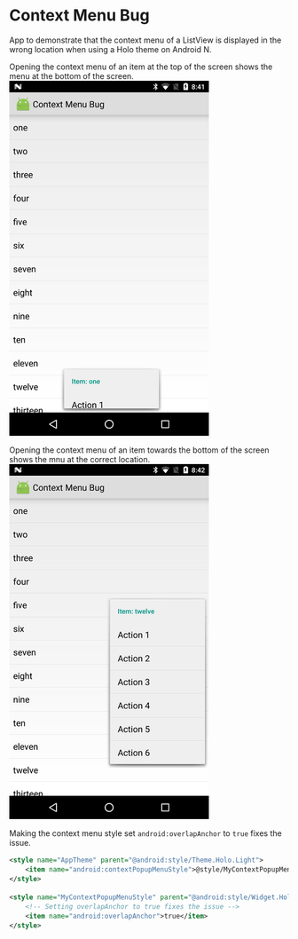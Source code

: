 # Context Menu Bug

App to demonstrate that the context menu of a ListView is displayed in the wrong location when using a Holo theme on Android N.

Opening the context menu of an item at the top of the screen shows the menu at the bottom of the screen. 
![Item one displayed in wrong location](screenshot_item_one.png)

Opening the context menu of an item towards the bottom of the screen shows the mnu at the correct location.
![Item twelve displayed in correct location](screenshot_item_twelve.png)


Making the context menu style set `android:overlapAnchor` to `true` fixes the issue. 

```xml
<style name="AppTheme" parent="@android:style/Theme.Holo.Light">
    <item name="android:contextPopupMenuStyle">@style/MyContextPopupMenuStyle</item>
</style>

<style name="MyContextPopupMenuStyle" parent="@android:style/Widget.Holo.Light.PopupMenu">
    <!-- Setting overlapAnchor to true fixes the issue -->
    <item name="android:overlapAnchor">true</item>
</style>
```
